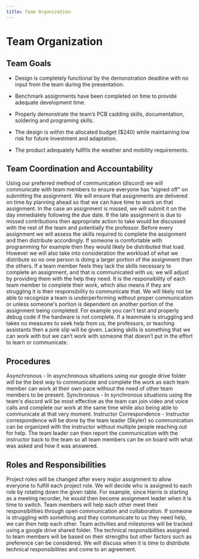 ```yaml
---
title: Team Organization
---
```

# Team Organization

## Team Goals

* Design is completely functional by the demonstration deadline with no input from the team during the presentation.

* Benchmark assignments have been completed on time to provide adequate development time.

* Properly demonstrate the team’s PCB cadding skills, documentation, soldering and programing skills.

* The design is within the allocated budget ($240) while maintaining low risk for future investment and adaptation.

* The product adequately fullfils the weather and mobility requirements.

## Team Coordination and Accountability 

Using our preferred method of communication (discord) we will communicate with team
members to ensure everyone has “signed off” on submitting the assignment. We will ensure that
assignments are delivered on time by planning ahead so that we can have time to work on that
assignment. In the case an assignment is missed, we will submit it on the day immediately following the
due date. If the late assignment is due to missed contributions then appropriate action to take would be
discussed with the rest of the team and potentially the professor. Before every assignment we will assess
the skills required to complete the assignment and then distribute accordingly. If someone is comfortable
with programming for example then they would likely be distributed that load. However we will also take
into consideration the workload of what we distribute so no one person is doing a larger portion of the
assignment than the others. If a team member feels they lack the skills necessary to complete an
assignment, and that is communicated with us; we will adjust by providing them with the help they need.
It is the responsibility of each team member to complete their work, which also means if they are
struggling it is their responsibility to communicate that. We will likely not be able to recognize a team is
underperforming without proper communication or unless someone's portion is dependent on another
portion of the assignment being completed. For example you can't test and properly debug code if the
hardware is not complete. If a teammate is struggling and takes no measures to seek help from us, the
professors, or teaching assistants then a pink slip will be given. Lacking skills is something that we can
work with but we can’t work with someone that doesn’t put in the effort to learn or communicate.

## Procedures

Asynchronous - In asynchronous situations using our google drive folder will be the best way to
communicate and complete the work as each team member can work at their own pace without
the need of other team members to be present.
Synchronous - In synchronous situations using the team's discord will be most effective as the
team can join video and voice calls and complete our work at the same time while also being
able to communicate at that very moment.
Instructor Correspondence - Instructor correspondence will be done by the team leader (Skyler)
so communication can be organized with the instructor without multiple people reaching out for
help. The team leader can then report the communication with the instructor back to the team so
all team members can be on board with what was asked and how it was answered.

## Roles and Responsibilities 

Project roles will be changed after every major assignment to allow everyone to fulfill each
project role. We will decide who is assigned to each role by rotating down the given table. For example,
since Harris is starting as a meeting recorder, he would then become assignment leader when it is time to
switch. Team members will help each other meet their responsibilities through open communication and
collaboration. If someone is struggling with something and they communicate to us they need help, we
can then help each other. Team activities and milestones will be tracked using a google drive shared
folder. The technical responsibilities assigned to team members will be based on their strengths but other
factors such as preference can be considered. We will discuss when it is time to distribute technical
responsibilities and come to an agreement.
